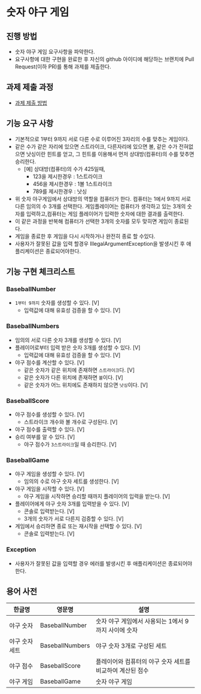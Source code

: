 # 숫자 야구 게임
## 진행 방법
* 숫자 야구 게임 요구사항을 파악한다.
* 요구사항에 대한 구현을 완료한 후 자신의 github 아이디에 해당하는 브랜치에 Pull Request(이하 PR)를 통해 과제를 제출한다.

## 과제 제출 과정
* [과제 제출 방법](https://github.com/next-step/nextstep-docs/tree/master/precourse)

## 기능 요구 사항
* 기본적으로 1부터 9까지 서로 다른 수로 이루어진 3자리의 수를 맞추는 게임이다.
* 같은 수가 같은 자리에 있으면 스트라이크, 다른자리에 있으면 볼, 같은 수가 전혀없으면 낫싱이란 힌트를 얻고,
그 힌트를 이용해서 먼저 상대방(컴퓨터)의 수를 맞추면 승리한다.
    * [예] 상대방(컴퓨터)의 수가 425일때,
        * 123을 제시한경우 : 1스트라이크
        * 456을 제시한경우 : 1볼 1스트라이크
        * 789를 제시한경우 : 낫싱
* 위 숫자 야구게임에서 상대방의 역할을 컴퓨터가 한다. 컴퓨터는 1에서 9까지 서로 다른 임의의 수 3개를 선택한다. 
게임플레이어는 컴퓨터가 생각하고 있는 3개의 숫자를 입력하고,컴퓨터는 게임 플레이어가 입력한 숫자에 대한 결과를 출력한다.
* 이 같은 과정을 반복해 컴퓨터가 선택한 3개의 숫자를 모두 맞히면 게임이 종료된다.
* 게임을 종료한 후 게임을 다시 시작하거나 완전히 종료 할 수있다.
* 사용자가 잘못된 값을 입력 할경우 IllegalArgumentException을 발생시킨 후 애플리케이션은 종료되어야한다.

## 기능 구현 체크리스트

### BaseballNumber

- `1부터 9까지` 숫자를 생성할 수 있다. [V]
    - 입력값에 대해 유효성 검증을 할 수 있다. [V]
### BaseballNumbers

- 임의의 서로 다른 숫자 3개를 생성할 수 있다. [V]
- 플레이어로부터 입력 받은 숫자 3개를 생성할 수 있다. [V]
    - 입력값에 대해 유효성 검증을 할 수 있다. [V]
- 야구 점수를 계산할 수 있다. [V] 
    - 같은 숫자가 같은 위치에 존재하면 `스트라이크`다. [V] 
    - 같은 숫자가 다른 위치에 존재하면 `볼`이다. [V]
    - 같은 숫자가 어느 위치에도 존재하지 않으면 `낫싱`이다. [V]

### BaseballScore

- 야구 점수를 생성할 수 있다. [V]
    - 스트라이크 개수와 볼 개수로 구성된다. [V]
- 야구 점수를 출력할 수 있다. [V]
- 승리 여부를 알 수 있다. [V]
    - 야구 점수가 `3스트라이크`일 때 승리한다. [V]

### BaseballGame

- 야구 게임을 생성할 수 있다. [V]
    - 임의의 수로 야구 숫자 세트를 생성한다. [V]
- 야구 게임을 시작할 수 있다. [V]
    - 야구 게임을 시작하면 승리할 때까지 플레이어의 입력을 받는다. [V]
- 플레이어에게 야구 숫자 3개를 입력받을 수 있다. [V]
    - 콘솔로 입력받는다. [V]
    - 3개의 숫자가 서로 다른지 검증할 수 있다. [V]
- 게임에서 승리하면 종료 또는 재시작을 선택할 수 있다. [V]
    - 콘솔로 입력받는다. [V]

### Exception

- 사용자가 잘못된 값을 입력할 경우 에러를 발생시킨 후 애플리케이션은 종료되어야한다.

## 용어 사전

| 한글명 | 영문명 | 설명 |
| --- | --- | --- |
| 야구 숫자 | BaseballNumber | 숫자 야구 게임에서 사용되는 1에서 9까지 사이에 숫자 |
| 야구 숫자 세트 | BaseballNumbers | 야구 숫자 3개로 구성된 세트 |
| 야구 점수 | BaseballScore | 플레이어와 컴퓨터의 야구 숫자 세트를 비교하여 계산된 점수 |
| 야구 게임 | BaseballGame | 숫자 야구 게임 |